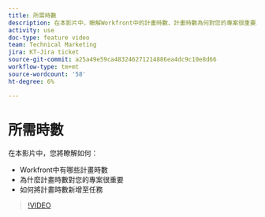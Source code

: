 ```yaml
---
title: 所需時數
description: 在本影片中，瞭解Workfront中的計畫時數、計畫時數為何對您的專案很重要、如何為任務新增計畫時數
activity: use
doc-type: feature video
team: Technical Marketing
jira: KT-Jira ticket
source-git-commit: a25a49e59ca483246271214886ea4dc9c10e8d66
workflow-type: tm+mt
source-wordcount: '58'
ht-degree: 6%

---
```


# 所需時數

在本影片中，您將瞭解如何：

* Workfront中有哪些計畫時數
* 為什麼計畫時數對您的專案很重要
* 如何將計畫時數新增至任務

>[!VIDEO](https://video.tv.adobe.com/v/335090/?quality=12&learn=on)